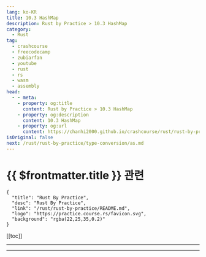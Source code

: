 ```yaml
---
lang: ko-KR
title: 10.3 HashMap
description: Rust by Practice > 10.3 HashMap
category: 
  - Rust
tag: 
  - crashcourse
  - freecodecamp
  - zubiarfan
  - youtube
  - rust
  - rs
  - wasm
  - assembly
head:
  - - meta:
    - property: og:title
      content: Rust by Practice > 10.3 HashMap
    - property: og:description
      content: 10.3 HashMap
    - property: og:url
      content: https://chanhi2000.github.io/crashcourse/rust/rust-by-practice/collection-types/hashmap.html
isOriginal: false
next: /rust/rust-by-practice/type-conversion/as.md
---
```


# {{ $frontmatter.title }} 관련

```component VPCard
{
  "title": "Rust By Practice",
  "desc": "Rust By Practice",
  "link": "/rust/rust-by-practice/README.md",
  "logo": "https://practice.course.rs/favicon.svg",
  "background": "rgba(22,25,35,0.2)"
}
```

[[toc]]

---

<SiteInfo
  name="11.3 HashMap | Rust By Practice"
  desc="11.3 HashMap"
  url="https://practice.rs/collection-types/hashmap.html"
  logo="https://practice.course.rs/favicon.svg"
  preview="https://github.com/sunface/rust-by-practice/blob/master/en/assets/header.jpg?raw=true"/>

<!-- TODO: 작성 -->

---
